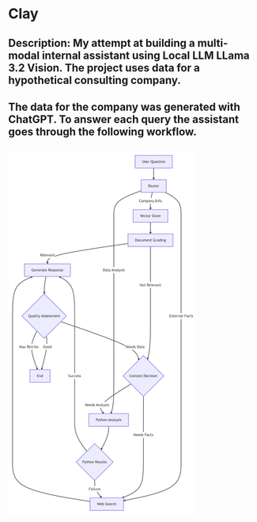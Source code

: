 # Clay

## Description: My attempt at building a multi-modal internal assistant using Local LLM LLama 3.2 Vision. The project uses data for a hypothetical consulting company. 
## The data for the company was generated with ChatGPT. To answer each query the assistant goes through the following workflow.  
## ![Workflow](workflow.png)
